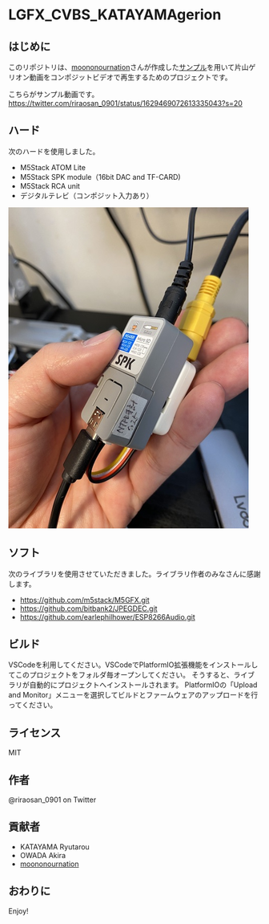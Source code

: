 # LGFX_CVBS_KATAYAMAgerion

## はじめに

このリポジトリは、[moononournation](https://github.com/moononournation)さんが作成した[サンプル](https://github.com/moononournation/RGB565_video/tree/master/SPIFFS_MJPEG_JPEGDEC_MP3_audio)を用いて片山ゲリオン動画をコンポジットビデオで再生するためのプロジェクトです。

こちらがサンプル動画です。
https://twitter.com/riraosan_0901/status/1629469072613335043?s=20


## ハード

次のハードを使用しました。

- M5Stack ATOM Lite
- M5Stack SPK module（16bit DAC and TF-CARD)
- M5Stack RCA unit
- デジタルテレビ（コンポジット入力あり）

![image](/doc/IMG_3535.jpg)

## ソフト

次のライブラリを使用させていただきました。ライブラリ作者のみなさんに感謝します。

- https://github.com/m5stack/M5GFX.git
- https://github.com/bitbank2/JPEGDEC.git
- https://github.com/earlephilhower/ESP8266Audio.git

## ビルド

VSCodeを利用してください。VSCodeでPlatformIO拡張機能をインストールしてこのプロジェクトをフォルダ毎オープンしてください。
そうすると、ライブラリが自動的にプロジェクトへインストールされます。
PlatformIOの「Upload and Monitor」メニューを選択してビルドとファームウェアのアップロードを行ってください。

## ライセンス

MIT

## 作者

@riraosan_0901 on Twitter

## 貢献者

- KATAYAMA Ryutarou
- OWADA Akira
- [moononournation](https://github.com/moononournation)

## おわりに

Enjoy!
